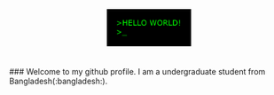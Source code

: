 <div align = "center" >
  <img alt="GIF" width='30%' src="https://github.com/Mrrobi/Mrrobi/blob/master/img/hello.gif" />
</div>
<br>
<br>
### Welcome to my github profile. I am a undergraduate student from  Bangladesh(:bangladesh:).

